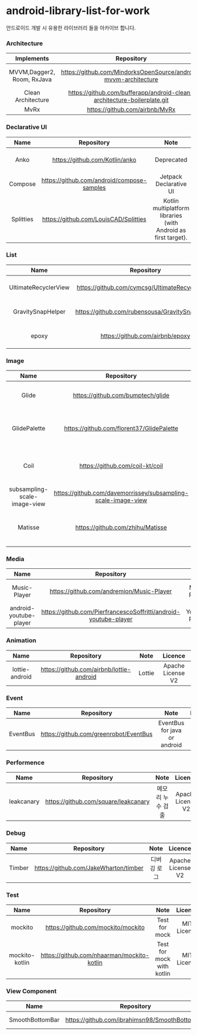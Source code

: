# android-library-list-for-work
안드로이드 개발 시 유용한 라이브러리 들을 아카이브 합니다.



### Architecture
| Implements | Repository | Licence |
|:------:|:-----------:|:---------:|
| MVVM,Dagger2, Room, RxJava | https://github.com/MindorksOpenSource/android-mvvm-architecture | Apache License V2 |
| Clean Architecture | https://github.com/bufferapp/android-clean-architecture-boilerplate.git | MIT License |
| MvRx | https://github.com/airbnb/MvRx | MvRx | Apache License V2 |


### Declarative UI
| Name | Repository | Note | Licence |
|:------:|:-----------:|:---------:|:---------:|
| Anko | https://github.com/Kotlin/anko | Deprecated | Apache License V2 |
| Compose | https://github.com/android/compose-samples | Jetpack Declarative UI | Apache License V2 |
| Splitties | https://github.com/LouisCAD/Splitties | Kotlin multiplatform libraries (with Android as first target). | Apache License V2 |


### List
| Name | Repository | Note | Licence |
|:------:|:-----------:|:---------:|:---------:|
| UltimateRecyclerView | https://github.com/cymcsg/UltimateRecyclerView | List with animation | Apache License V2 |
| GravitySnapHelper | https://github.com/rubensousa/GravitySnapHelper | SnapHelper | Apache License V2 |
| epoxy | https://github.com/airbnb/epoxy | Complex ListView | Apache License V2 |



### Image
| Name | Repository | Note | Licence |
|:------:|:-----------:|:---------:|:---------:|
| Glide | https://github.com/bumptech/glide | 이미지 로드 | Apache License V2 |
| GlidePalette | https://github.com/florent37/GlidePalette | 이미지 컬러 추출 | Apache License V2 | 
| Coil | https://github.com/coil-kt/coil | 경량 이미지 로드 | Apache License V2 | 
| subsampling-scale-image-view | https://github.com/davemorrissey/subsampling-scale-image-view | 이미지 줌 | Apache License V2 |
| Matisse | https://github.com/zhihu/Matisse | 멀티 이미지 픽커 | Apache License V2 |


### Media
| Name | Repository | Note | Licence |
|:------:|:-----------:|:---------:|:---------:|
| Music-Player | https://github.com/andremion/Music-Player | Music Player | Apache License V2 |
| android-youtube-player | https://github.com/PierfrancescoSoffritti/android-youtube-player | Youtube Player | MIT License |


### Animation
| Name | Repository | Note | Licence |
|:------:|:-----------:|:---------:|:---------:|
| lottie-android | https://github.com/airbnb/lottie-android | Lottie | Apache License V2 |


### Event
| Name | Repository | Note | Licence |
|:------:|:-----------:|:---------:|:---------:|
| EventBus | https://github.com/greenrobot/EventBus | EventBus for java or android | Apache License V2 |


### Performence
| Name | Repository | Note | Licence |
|:------:|:-----------:|:---------:|:---------:|
| leakcanary | https://github.com/square/leakcanary | 메모리 누수 검출 | Apache License V2 |


### Debug
| Name | Repository | Note | Licence |
|:------:|:-----------:|:---------:|:---------:|
| Timber | https://github.com/JakeWharton/timber | 디버깅 로그 | Apache License V2 |


### Test
| Name | Repository | Note | Licence |
|:------:|:-----------:|:---------:|:---------:|
| mockito | https://github.com/mockito/mockito | Test for mock | MIT License |
| mockito-kotlin | https://github.com/nhaarman/mockito-kotlin | Test for mock with kotlin | MIT License |


### View Component
| Name | Repository | Note | Licence |
|:------:|:-----------:|:---------:|:---------:|
| SmoothBottomBar | https://github.com/ibrahimsn98/SmoothBottomBar | BottomNavigation | MIT License |

